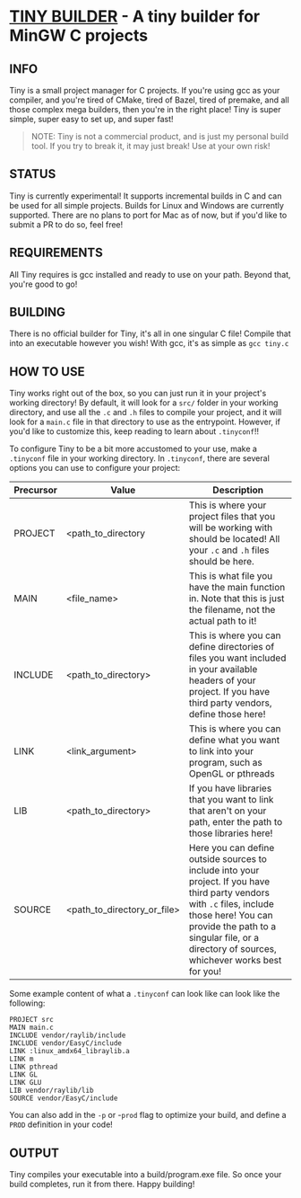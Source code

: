 [TINY BUILDER](https://github.com/JHeflinger/tiny) - A tiny builder for MinGW C projects
=======================================================

## INFO

Tiny is a small project manager for C projects. If you're using gcc as your compiler, and you're tired of CMake, tired of Bazel, tired of premake, and all those complex mega builders, then you're in the right place! Tiny is super simple, super easy to set up, and super fast!
> NOTE: Tiny is not a commercial product, and is just my personal build tool. If you try to break it, it may just break! Use at your own risk!

## STATUS

Tiny is currently experimental! It supports incremental builds in C and can be used for all simple projects. Builds for Linux and Windows are currently supported. There are no plans to port for Mac as of now, but if you'd like to submit a PR to do so, feel free!

## REQUIREMENTS

All Tiny requires is gcc installed and ready to use on your path. Beyond that, you're good to go!

## BUILDING

There is no official builder for Tiny, it's all in one singular C file! Compile that into an 
executable however you wish! With gcc, it's as simple as `gcc tiny.c`

## HOW TO USE

Tiny works right out of the box, so you can just run it in your project's working directory! By default, it will look for a `src/` folder in your working directory, and use all the `.c` and `.h` files to compile your project, and it will look for a `main.c` file in that directory to use as the entrypoint. However, if you'd like to customize this, keep reading to learn about `.tinyconf`!!

To configure Tiny to be a bit more accustomed to your use, make a `.tinyconf` file in your working directory. In `.tinyconf`, there are several options you can use to configure your project:

| Precursor | Value | Description |
| --------- | ----- | ----------- |
| PROJECT | <path_to_directory | This is where your project files that you will be working with should be located! All your `.c` and `.h` files should be here. |
| MAIN | <file_name> | This is what file you have the main function in. Note that this is just the filename, not the actual path to it! |
| INCLUDE | <path_to_directory> | This is where you can define directories of files you want included in your available headers of your project. If you have third party vendors, define those here! |
| LINK | <link_argument> | This is where you can define what you want to link into your program, such as OpenGL or pthreads |
| LIB | <path_to_directory> | If you have libraries that you want to link that aren't on your path, enter the path to those libraries here! |
| SOURCE | <path_to_directory_or_file> | Here you can define outside sources to include into your project. If you have third party vendors with `.c` files, include those here! You can provide the path to a singular file, or a directory of sources, whichever works best for you! |

Some example content of what a `.tinyconf` can look like can look like the following:

```
PROJECT src
MAIN main.c
INCLUDE vendor/raylib/include
INCLUDE vendor/EasyC/include
LINK :linux_amdx64_libraylib.a
LINK m
LINK pthread
LINK GL
LINK GLU
LIB vendor/raylib/lib
SOURCE vendor/EasyC/include
```

You can also add in the `-p` or -`prod` flag to optimize your build, and define a `PROD` definition in your code!

## OUTPUT

Tiny compiles your executable into a build/program.exe file. So once your build completes, run it from there. Happy building!
